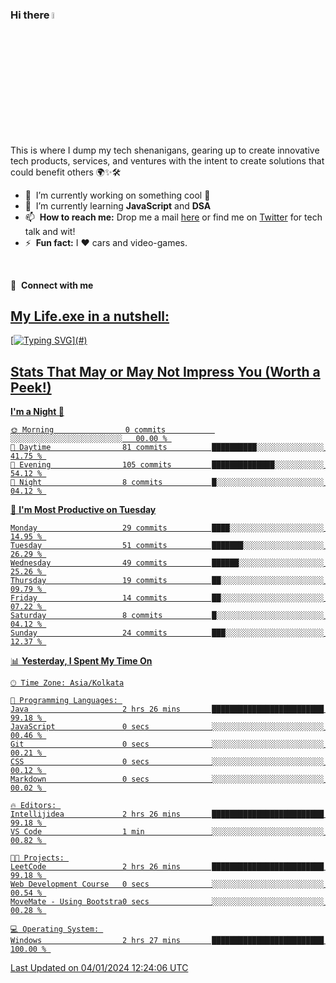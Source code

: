 ### Hi there <a href="#"><img src="https://media.giphy.com/media/hvRJCLFzcasrR4ia7z/giphy.gif" width="5%"></a>

This is where I dump my tech shenanigans, gearing up to create innovative tech products, services, and ventures with the intent to create solutions that could benefit others 🌍✨🛠️

- 🔭 &nbsp;I’m currently working on something cool 🥶
- 🌱 &nbsp;I’m currently learning <strong>JavaScript</strong> and <strong>DSA</strong>
- 📫 &nbsp;<b>How to reach me:</b> Drop me a mail <a href="mailto:harshilsharma.dev@gmail.com">here</a> or find me on  <a href="https://twitter.com/harshilshrma">Twitter</a> for tech talk and wit!
- ⚡ &nbsp;<b>Fun fact:</b> I :heart: cars and video-games.

<br>

🔗 &nbsp;**Connect with me**
<a href="https://img.shields.io/badge/X-000000?style=for-the-badge&logo=x&logoColor=white" >
<br>

## My Life.exe in a nutshell:

[![Typing SVG](https://readme-typing-svg.demolab.com?font=Poppins&size=65&duration=1800&pause=1200&color=F7F7F7&background=0D1117&center=true&vCenter=true&random=false&width=2420&height=300&lines=Hey+there%2C+I'm+Harshil;welcome+to+my+life.exe;Get+ready!+The+next+10+points+offer+a+peek+into+my+world;1%2F10%3A+I'm+Currently+pursuing+B.Tech+in+Computer+Science;2%2F10%3A+Coding+by+day%2C+gaming+by+code's+moonlight;3%2F10%3A+Mastering+skills+for+a+Koenigsegg-fueled+tomorrow;4%2F10%3A+I+excel+in+organized+everything%E2%80%94code%2C+spaces%2C+and+life;5%2F10%3A+Coffee%E2%80%94the+real+code+compiler+behind+my+smarts;6%2F10%3A+Learning+AI+to+make+tech+smarter+and+less+Terminator-y;7%2F10%3A+Obsessed+with+LeetCode%E2%80%94tackling+programming+puzzles+daily;8%2F10%3A+Java+holds+the+throne+in+my+coding+kingdom%E2%80%94top+dog;9%2F10%3A+Striving+to+craft+tech+solutions+that+better+the+world;10%2F10%3A+Thanks+for+diving+into+my+coding+tale%E2%80%94appreciate+it!)](#)


## Stats That May or May Not Impress You (Worth a Peek!)

<!--START_SECTION:waka-->
**I'm a Night 🦉** 

```text
🌞 Morning                0 commits           ░░░░░░░░░░░░░░░░░░░░░░░░░   00.00 % 
🌆 Daytime                81 commits          ██████████░░░░░░░░░░░░░░░   41.75 % 
🌃 Evening                105 commits         ██████████████░░░░░░░░░░░   54.12 % 
🌙 Night                  8 commits           █░░░░░░░░░░░░░░░░░░░░░░░░   04.12 % 
```
<!--END_SECTION:waka-->

<!--START_SECTION:waka-->
📅 **I'm Most Productive on Tuesday** 

```text
Monday                   29 commits          ████░░░░░░░░░░░░░░░░░░░░░   14.95 % 
Tuesday                  51 commits          ███████░░░░░░░░░░░░░░░░░░   26.29 % 
Wednesday                49 commits          ██████░░░░░░░░░░░░░░░░░░░   25.26 % 
Thursday                 19 commits          ██░░░░░░░░░░░░░░░░░░░░░░░   09.79 % 
Friday                   14 commits          ██░░░░░░░░░░░░░░░░░░░░░░░   07.22 % 
Saturday                 8 commits           █░░░░░░░░░░░░░░░░░░░░░░░░   04.12 % 
Sunday                   24 commits          ███░░░░░░░░░░░░░░░░░░░░░░   12.37 % 
```
<!--END_SECTION:waka-->

<!--START_SECTION:waka-->
📊 **Yesterday, I Spent My Time On**

```text
🕑︎ Time Zone: Asia/Kolkata

💬 Programming Languages: 
Java                     2 hrs 26 mins       █████████████████████████   99.18 % 
JavaScript               0 secs              ░░░░░░░░░░░░░░░░░░░░░░░░░   00.46 % 
Git                      0 secs              ░░░░░░░░░░░░░░░░░░░░░░░░░   00.21 % 
CSS                      0 secs              ░░░░░░░░░░░░░░░░░░░░░░░░░   00.12 % 
Markdown                 0 secs              ░░░░░░░░░░░░░░░░░░░░░░░░░   00.02 % 

🔥 Editors: 
Intellijidea             2 hrs 26 mins       █████████████████████████   99.18 % 
VS Code                  1 min               ░░░░░░░░░░░░░░░░░░░░░░░░░   00.82 % 

🐱‍💻 Projects: 
LeetCode                 2 hrs 26 mins       █████████████████████████   99.18 % 
Web Development Course   0 secs              ░░░░░░░░░░░░░░░░░░░░░░░░░   00.54 % 
MoveMate - Using Bootstra0 secs              ░░░░░░░░░░░░░░░░░░░░░░░░░   00.28 % 

💻 Operating System: 
Windows                  2 hrs 27 mins       █████████████████████████   100.00 % 
```
<!--END_SECTION:waka-->

Last Updated on 04/01/2024 12:24:06 UTC



